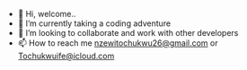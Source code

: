 - 👋 Hi, welcome..
- 🌱 I’m currently taking a coding adventure
- 💞️ I’m looking to collaborate and work with other developers
- 📫 How to reach me nzewitochukwu26@gmail.com or Tochukwuife@icloud.com

<!---
tochi26/tochi26 is a ✨ special ✨ repository because its `README.md` (this file) appears on your GitHub profile.
You can click the Preview link to take a look at your changes.
--->
